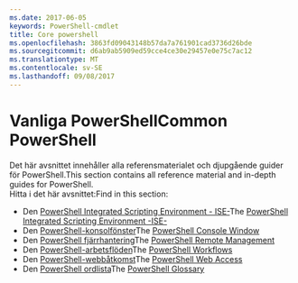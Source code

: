 ```yaml
---
ms.date: 2017-06-05
keywords: PowerShell-cmdlet
title: Core powershell
ms.openlocfilehash: 3863fd09043148b57da7a761901cad3736d26bde
ms.sourcegitcommit: d6ab9ab5909ed59cce4ce30e29457e0e75c7ac12
ms.translationtype: MT
ms.contentlocale: sv-SE
ms.lasthandoff: 09/08/2017
---
```

# <a name="common-powershell"></a><span data-ttu-id="b596e-103">Vanliga PowerShell</span><span class="sxs-lookup"><span data-stu-id="b596e-103">Common PowerShell</span></span>
<span data-ttu-id="b596e-104">Det här avsnittet innehåller alla referensmaterialet och djupgående guider för PowerShell.</span><span class="sxs-lookup"><span data-stu-id="b596e-104">This section contains all reference material and in-depth guides for PowerShell.</span></span>  
<span data-ttu-id="b596e-105">Hitta i det här avsnittet:</span><span class="sxs-lookup"><span data-stu-id="b596e-105">Find in this section:</span></span>
- <span data-ttu-id="b596e-106">Den [PowerShell Integrated Scripting Environment - ISE-](ise-guide.md)</span><span class="sxs-lookup"><span data-stu-id="b596e-106">The [PowerShell Integrated Scripting Environment -ISE-](ise-guide.md)</span></span>
- <span data-ttu-id="b596e-107">Den [PowerShell-konsolfönster](console-guide.md)</span><span class="sxs-lookup"><span data-stu-id="b596e-107">The [PowerShell Console Window](console-guide.md)</span></span>
- <span data-ttu-id="b596e-108">Den [PowerShell fjärrhantering](Running-Remote-Commands.md)</span><span class="sxs-lookup"><span data-stu-id="b596e-108">The [PowerShell Remote Management](Running-Remote-Commands.md)</span></span>
- <span data-ttu-id="b596e-109">Den [PowerShell-arbetsflöden](workflows-guide.md)</span><span class="sxs-lookup"><span data-stu-id="b596e-109">The [PowerShell Workflows](workflows-guide.md)</span></span>
- <span data-ttu-id="b596e-110">Den [PowerShell-webbåtkomst](web-access.md)</span><span class="sxs-lookup"><span data-stu-id="b596e-110">The [PowerShell Web Access](web-access.md)</span></span>
- <span data-ttu-id="b596e-111">Den [PowerShell ordlista](../Windows-PowerShell-Glossary.md)</span><span class="sxs-lookup"><span data-stu-id="b596e-111">The [PowerShell Glossary](../Windows-PowerShell-Glossary.md)</span></span>

